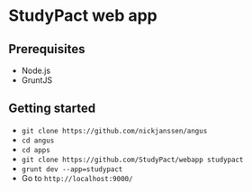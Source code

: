 StudyPact web app
=================

## Prerequisites

* Node.js
* GruntJS

## Getting started

* `git clone https://github.com/nickjanssen/angus`
* `cd angus`
* `cd apps`
* `git clone https://github.com/StudyPact/webapp studypact`
* `grunt dev --app=studypact`
* Go to `http://localhost:9000/`
